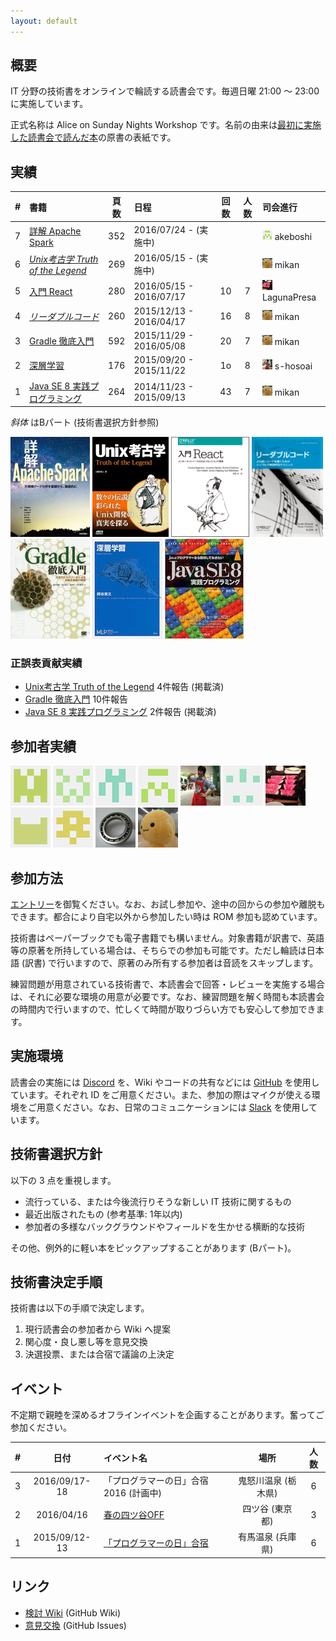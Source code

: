 ```yaml
---
layout: default
---
```


## 概要

IT 分野の技術書をオンラインで輪読する読書会です。毎週日曜 21:00 〜 23:00 に実施しています。

正式名称は Alice on Sunday Nights Workshop です。名前の由来は[最初に実施した読書会で読んだ本](/workshop/1-java8)の原書の表紙です。

## 実績

| # | 書籍                                                 |頁数 | 日程                    |回数|人数| 司会進行 |
|--:|:-----------------------------------------------------|:---:|:------------------------|:--:|:--:|:---------|
| 7 | [詳解 Apache Spark](/workshop/7-spark)               | 352 | 2016/07/24 - (実施中)   |    |    | ![](/images/users/akeboshi_16.png) akeboshi |
| 6 | *[Unix考古学 Truth of the Legend](/workshop/6-unix)* | 269 | 2016/05/15 - (実施中)   |    |    | ![](/images/users/mikan_16.png) mikan |
| 5 | [入門 React](/workshop/5-react)                      | 280 | 2016/05/15 - 2016/07/17 | 10 |  7 | ![](/images/users/LagunaPresa_16.png) LagunaPresa |
| 4 | *[リーダブルコード](/workshop/4-readablecode)*       | 260 | 2015/12/13 - 2016/04/17 | 16 |  8 | ![](/images/users/mikan_16.png) mikan |
| 3 | [Gradle 徹底入門](/workshop/3-gradle)                | 592 | 2015/11/29 - 2016/05/08 | 20 |  7 | ![](/images/users/mikan_16.png) mikan |
| 2 | [深層学習](/workshop/2-deeplearning)                 | 176 | 2015/09/20 - 2015/11/22 | 1o |  8 | ![](/images/users/s-hosoai_16.png) s-hosoai |
| 1 | [Java SE 8 実践プログラミング](/workshop/1-java8)    | 264 | 2014/11/23 - 2015/09/13 | 43 |  7 | ![](/images/users/mikan_16.png) mikan |

*斜体* はBパート (技術書選択方針参照)

[![](/images/cover-spark.jpg "詳解 Apache Spark")](/workshop/7-spark)
[![](/images/cover-unix.jpg "Unix考古学")](/workshop/6-unix)
[![](/images/cover-react.png "入門 React")](/workshop/5-react)
[![](/images/cover-readablecode.jpg "リーダブルコード")](/workshop/4-readablecode)
[![](/images/cover-gradle.jpg "Gradle 徹底入門")](/workshop/3-gradle)
[![](/images/cover-deeplearning.jpg "深層学習")](/workshop/2-deeplearning)
[![](/images/cover-java8.jpg "Java SE 8 実践プログラミング")](/workshop/1-java8)


### 正誤表貢献実績

* [Unix考古学 Truth of the Legend](/workshop/6-unix) 4件報告 (掲載済)
* [Gradle 徹底入門](/workshop/3-gradle) 10件報告
* [Java SE 8 実践プログラミング](/workshop/1-java8) 2件報告 (掲載済)

## 参加者実績

[![](/images/users/kzt-ysmr_64.png "kzt-ysmr")](https://github.com/kzt-ysmr)
[![](/images/users/amatubu2525_64.png "amatubu2525")](https://github.com/amatubu2525)
[![](/images/users/marishi_64.png "marishi")](https://github.com/marishi)
[![](/images/users/akeboshi_64.png "akeboshi")](https://github.com/akeboshi)
[![](/images/users/s-hosoai_64.png "s-hosoai")](https://github.com/s-hosoai)
[![](/images/users/intptr-t_64.png "intptr-t")](https://github.com/intptr-t)
[![](/images/users/LagunaPresa_64.png "LagunaPresa")](https://github.com/LagunaPresa)
[![](/images/users/namichan0801_64.png "namichan0801")](https://github.com/namichan0801)
[![](/images/users/YuichiroSato_64.png "YuichiroSato")](https://github.com/YuichiroSato)
[![](/images/users/MrBearing_64.png "MrBearing")](https://github.com/MrBearing)
[![](/images/users/mikan_64.png "mikan")](https://github.com/mikan)

## 参加方法

[エントリー](/3-entry)を御覧ください。なお、お試し参加や、途中の回からの参加や離脱もできます。都合により自宅以外から参加したい時は ROM 参加も認めています。

技術書はペーパーブックでも電子書籍でも構いません。対象書籍が訳書で、英語等の原著を所持している場合は、そちらでの参加も可能です。ただし輪読は日本語 (訳書) で行いますので、原著のみ所有する参加者は音読をスキップします。

練習問題が用意されている技術書で、本読書会で回答・レビューを実施する場合は、それに必要な環境の用意が必要です。なお、練習問題を解く時間も本読書会の時間内で行いますので、忙しくて時間が取りづらい方でも安心して参加できます。

## 実施環境

読書会の実施には [Discord](https://discordapp.com/) を、Wiki やコードの共有などには [GitHub](https://github.com) を使用しています。それぞれ ID をご用意ください。また、参加の際はマイクが使える環境をご用意ください。なお、日常のコミュニケーションには [Slack](https://aosn.slack.com) を使用しています。

## 技術書選択方針

以下の 3 点を重視します。

* 流行っている、または今後流行りそうな新しい IT 技術に関するもの
* 最近出版されたもの (参考基準: 1年以内)
* 参加者の多様なバックグラウンドやフィールドを生かせる横断的な技術

その他、例外的に軽い本をピックアップすることがあります (Bパート)。

## 技術書決定手順

技術書は以下の手順で決定します。

1. 現行読書会の参加者から Wiki へ提案
2. 関心度・良し悪し等を意見交換
3. 決選投票、または合宿で議論の上決定

## イベント

不定期で親睦を深めるオフラインイベントを企画することがあります。奮ってご参加ください。

| # | 日付          | イベント名                                    | 場所                |人数|
|--:|:-------------:|:----------------------------------------------|:-------------------:|:--:|
| 3 | 2016/09/17-18 | 「プログラマーの日」合宿 2016 (計画中)        | 鬼怒川温泉 (栃木県) |  6 |
| 2 | 2016/04/16    | [春の四ツ谷OFF](/event/2-0416off)             | 四ツ谷 (東京都)     |  3 |
| 1 | 2015/09/12-13 | [「プログラマーの日」合宿](/event/1-0913camp) | 有馬温泉 (兵庫県)   |  6 |

## リンク

* [検討 Wiki](https://github.com/aosn/aosn.github.io/wiki) (GitHub Wiki)
* [意見交換](https://github.com/aosn/aosn.github.io/issues) (GitHub Issues)
